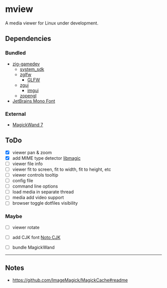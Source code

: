 # mview
A media viewer for Linux under development.

## Dependencies
### Bundled
- [zig-gamedev](https://github.com/zig-gamedev)
    - [system_sdk](https://github.com/zig-gamedev/system_sdk)
    - [zglfw](https://github.com/zig-gamedev/zglfw)
        - [GLFW](https://github.com/glfw/glfw)
    - [zgui](https://github.com/zig-gamedev/zgui)
        - [imgui](https://github.com/ocornut/imgui)
    - [zopengl](https://github.com/zig-gamedev/zopengl)
- [JetBrains Mono Font](https://www.jetbrains.com/lp/mono/)
### External
- [MagickWand 7](https://imagemagick.org/script/magick-wand.php)

## ToDo
- [X] viewer pan & zoom
- [X] add MIME type detector [libmagic](https://github.com/file/file)
- [ ] viewer file info
- [ ] viewer fit to screen, fit to width, fit to height, etc
- [ ] viewer controls tooltip
- [ ] config file
- [ ] command line options
- [ ] load media in separate thread
- [ ] media add video support
- [ ] browser toggle dotfiles visibility

### Maybe
- [ ] viewer rotate
- [ ] add CJK font [Noto CJK](https://github.com/notofonts/noto-cjk)
- [ ] bundle MagickWand


---

## Notes
- https://github.com/ImageMagick/MagickCache#readme